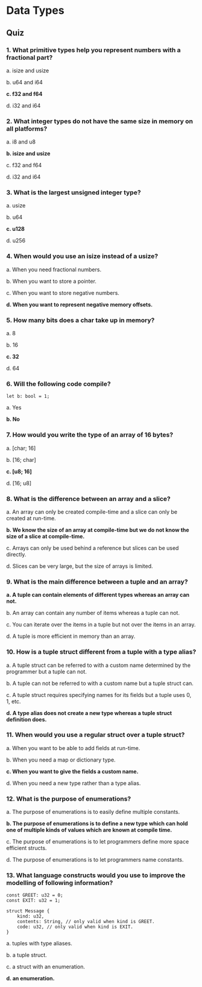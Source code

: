 # Data Types

## Quiz

### 1. What primitive types help you represent numbers with a fractional part?

a. isize and usize

b. u64 and i64

**c. f32 and f64**

d. i32 and i64

### 2. What integer types do not have the same size in memory on all platforms?

a. i8 and u8

**b. isize and usize**

c. f32 and f64

d. i32 and i64

### 3. What is the largest unsigned integer type?

a. usize

b. u64

**c. u128**

d. u256

### 4. When would you use an isize instead of a usize?

a. When you need fractional numbers.

b. When you want to store a pointer.

c. When you want to store negative numbers.

**d. When you want to represent negative memory offsets.**

### 5. How many bits does a char take up in memory?

a. 8

b. 16

**c. 32**

d. 64

### 6. Will the following code compile?

`let b: bool = 1;`

a. Yes

**b. No**

### 7. How would you write the type of an array of 16 bytes?

a. [char; 16]

b. [16; char]

**c. [u8; 16]**

d. [16; u8]

### 8. What is the difference between an array and a slice?

a. An array can only be created compile-time and a slice can only be created at run-time.

**b. We know the size of an array at compile-time but we do not know the size of a slice at compile-time.**

c. Arrays can only be used behind a reference but slices can be used directly.

d. Slices can be very large, but the size of arrays is limited.

### 9. What is the main difference between a tuple and an array?

**a. A tuple can contain elements of different types whereas an array can not.**

b. An array can contain any number of items whereas a tuple can not.

c. You can iterate over the items in a tuple but not over the items in an array.

d. A tuple is more efficient in memory than an array.

### 10. How is a tuple struct different from a tuple with a type alias?

a. A tuple struct can be referred to with a custom name determined by the programmer but a tuple can not.

b. A tuple can not be referred to with a custom name but a tuple struct can.

c. A tuple struct requires specifying names for its fields but a tuple uses 0, 1, etc.

**d. A type alias does not create a new type whereas a tuple struct definition does.**

### 11. When would you use a regular struct over a tuple struct?

a. When you want to be able to add fields at run-time.

b. When you need a map or dictionary type.

**c. When you want to give the fields a custom name.**

d. When you need a new type rather than a type alias.

### 12. What is the purpose of enumerations?

a. The purpose of enumerations is to easily define multiple constants.

**b. The purpose of enumerations is to define a new type which can hold one of multiple kinds of values which are known at compile time.**

c. The purpose of enumerations is to let programmers define more space efficient structs.

d. The purpose of enumerations is to let programmers name constants.

### 13. What language constructs would you use to improve the modelling of following information?

```
const GREET: u32 = 0;
const EXIT: u32 = 1;

struct Message {
    kind: u32,
    contents: String, // only valid when kind is GREET.
    code: u32, // only valid when kind is EXIT.
}
```

a. tuples with type aliases.

b. a tuple struct.

c. a struct with an enumeration.

**d. an enumeration.**
